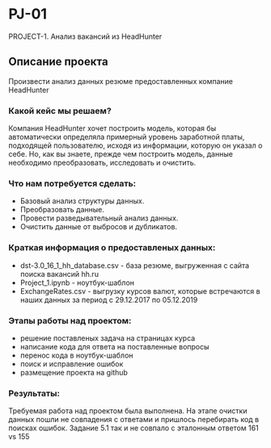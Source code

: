 # PJ-01
 PROJECT-1. Анализ вакансий из HeadHunter 
 
## Описание проекта
Произвести анализ данных резюме предоставленных компание HeadHunter
 
### Какой кейс мы решаем?
Компания HeadHunter хочет построить модель, которая бы автоматически определяла примерный уровень заработной платы, подходящей пользователю, исходя из информации, которую он указал о себе. Но, как вы знаете, прежде чем построить модель, данные необходимо преобразовать, исследовать и очистить.
 
 ### Что нам потребуется сделать:
- Базовый анализ структуры данных.
- Преобразовать данные.
- Провести разведывательный анализ данных.
- Очистить данные от выбросов и дубликатов.

### Краткая информация о предоставленых данных:
- dst-3.0_16_1_hh_database.csv - база резюме, выгруженная с сайта поиска вакансий hh.ru
- Project_1.ipynb - ноутбук-шаблон
- ExchangeRates.csv - выгрузку курсов валют, которые встречаются в наших данных за период с 29.12.2017 по 05.12.2019

### Этапы работы над проектом:
- решение поставленых задача на страницах курса 
- написание кода для ответа на поставленные вопросы
- перенос кода в ноутбук-шаблон
- поиск и исправление ошибок
- размещение проекта на github

### Результаты:
Требуемая работа над проектом была выполнена. На этапе очистки данных пошли не совпадения с ответами и пришлось перебирать код в поисках ошибок. 
Задание 5.1 так и не совпало с эталонным ответом 161 vs 155

